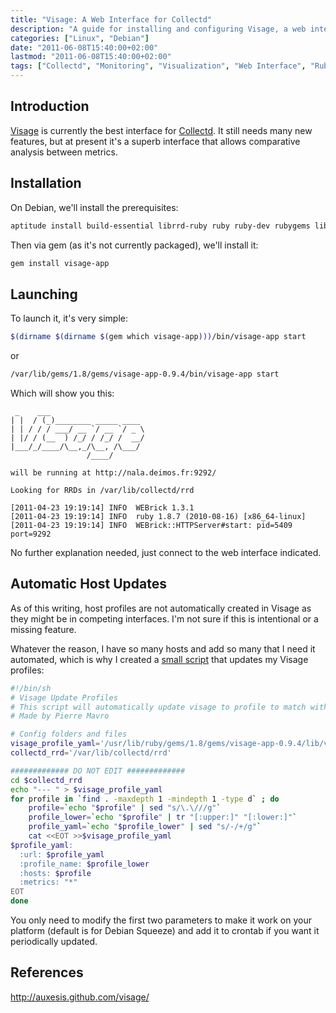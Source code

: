 ```yaml
---
title: "Visage: A Web Interface for Collectd"
description: "A guide for installing and configuring Visage, a web interface for Collectd that allows visualization and comparison of collected metrics."
categories: ["Linux", "Debian"]
date: "2011-06-08T15:40:00+02:00"
lastmod: "2011-06-08T15:40:00+02:00"
tags: ["Collectd", "Monitoring", "Visualization", "Web Interface", "Ruby"]
---
```


## Introduction

[Visage](https://auxesis.github.com/visage/) is currently the best interface for [Collectd](collectd_installation_and_configuration.md). It still needs many new features, but at present it's a superb interface that allows comparative analysis between metrics.

## Installation

On Debian, we'll install the prerequisites:

```bash
aptitude install build-essential librrd-ruby ruby ruby-dev rubygems libsinatra-ruby collectd
```

Then via gem (as it's not currently packaged), we'll install it:

```bash
gem install visage-app
```

## Launching

To launch it, it's very simple:

```bash
$(dirname $(dirname $(gem which visage-app)))/bin/visage-app start
```

or

```bash
/var/lib/gems/1.8/gems/visage-app-0.9.4/bin/visage-app start
```

Which will show you this:

```
 _    ___
| |  / (_)________ _____ ____
| | / / / ___/ __ `/ __ `/ _ \
| |/ / (__  ) /_/ / /_/ /  __/
|___/_/____/\__,_/\__, /\___/
                 /____/

will be running at http://nala.deimos.fr:9292/

Looking for RRDs in /var/lib/collectd/rrd

[2011-04-23 19:19:14] INFO  WEBrick 1.3.1
[2011-04-23 19:19:14] INFO  ruby 1.8.7 (2010-08-16) [x86_64-linux]
[2011-04-23 19:19:14] INFO  WEBrick::HTTPServer#start: pid=5409 port=9292
```

No further explanation needed, just connect to the web interface indicated.

## Automatic Host Updates

As of this writing, host profiles are not automatically created in Visage as they might be in competing interfaces. I'm not sure if this is intentional or a missing feature.

Whatever the reason, I have so many hosts and add so many that I need it automated, which is why I created a [small script](https://www.deimos.fr/gitweb/) that updates my Visage profiles:

``` bash
#!/bin/sh
# Visage Update Profiles
# This script will automatically update visage to profile to match with current available rrd graphs
# Made by Pierre Mavro

# Config folders and files
visage_profile_yaml='/usr/lib/ruby/gems/1.8/gems/visage-app-0.9.4/lib/visage-app/config/profiles.yaml'
collectd_rrd='/var/lib/collectd/rrd'

############# DO NOT EDIT #############
cd $collectd_rrd
echo "--- " > $visage_profile_yaml
for profile in `find . -maxdepth 1 -mindepth 1 -type d` ; do
    profile=`echo "$profile" | sed "s/\.\///g"`
    profile_lower=`echo "$profile" | tr "[:upper:]" "[:lower:]"`
    profile_yaml=`echo "$profile_lower" | sed "s/-/+/g"`
    cat <<EOT >>$visage_profile_yaml
$profile_yaml:
  :url: $profile_yaml
  :profile_name: $profile_lower
  :hosts: $profile
  :metrics: "*"
EOT
done
```

You only need to modify the first two parameters to make it work on your platform (default is for Debian Squeeze) and add it to crontab if you want it periodically updated.

## References

http://auxesis.github.com/visage/
